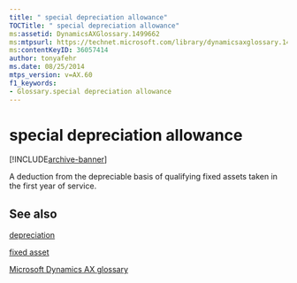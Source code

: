 ```yaml
---
title: " special depreciation allowance"
TOCTitle: " special depreciation allowance"
ms:assetid: DynamicsAXGlossary.1499662
ms:mtpsurl: https://technet.microsoft.com/library/dynamicsaxglossary.1499662(v=AX.60)
ms:contentKeyID: 36057414
author: tonyafehr
ms.date: 08/25/2014
mtps_version: v=AX.60
f1_keywords:
- Glossary.special depreciation allowance
---
```


# special depreciation allowance


[!INCLUDE[archive-banner](includes/archive-banner.md)]

A deduction from the depreciable basis of qualifying fixed assets taken in the first year of service.

## See also

[depreciation](depreciation.md)

[fixed asset](fixed-asset.md)

[Microsoft Dynamics AX glossary](glossary/microsoft-dynamics-ax-glossary.md)

  


